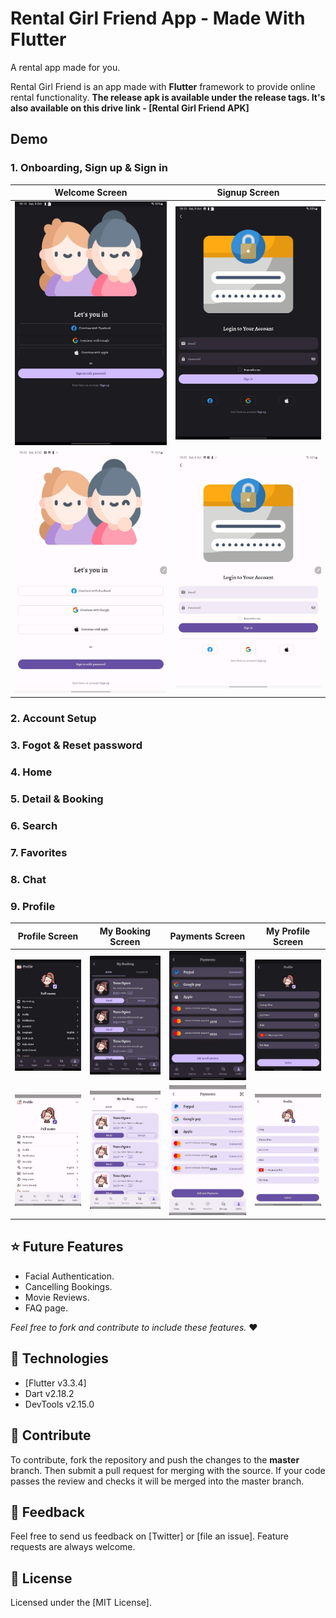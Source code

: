 # Rental Girl Friend App - Made With Flutter

A rental app made for you.

Rental Girl Friend is an app made with **Flutter** framework to provide online rental functionality.
**The release apk is available under the release tags. It's also available on this drive link - [Rental Girl Friend APK]**

## Demo

### 1. Onboarding, Sign up & Sign in

|            Welcome Screen            |           Signup Screen            |
| :----------------------------------: | :--------------------------------: |
|    ![](./docs/readme/welcome.jpg)    |    ![](./docs/readme/login.jpg)    |
| ![](./docs/readme/welcome_light.jpg) | ![](./docs/readme/login_light.jpg) |

### 2. Account Setup

### 3. Fogot & Reset password

### 4. Home

### 5. Detail & Booking

### 6. Search

### 7. Favorites

### 8. Chat

### 9. Profile

|            Profile Screen            |            My Booking Screen            |            Payments Screen            |            My Profile Screen            |
| :----------------------------------: | :-------------------------------------: | :-----------------------------------: | :-------------------------------------: |
|    ![](./docs/readme/profile.jpg)    |    ![](./docs/readme/my_booking.jpg)    |    ![](./docs/readme/payments.jpg)    |    ![](./docs/readme/my_profile.jpg)    |
| ![](./docs/readme/profile_light.jpg) | ![](./docs/readme/my_booking_light.jpg) | ![](./docs/readme/payments_light.jpg) | ![](./docs/readme/my_profile_light.jpg) |

## ⭐ Future Features

-   Facial Authentication.
-   Cancelling Bookings.
-   Movie Reviews.
-   FAQ page.

_Feel free to fork and contribute to include these features._ ❤︎

## 🚀 Technologies

-   [Flutter v3.3.4]
-   Dart v2.18.2
-   DevTools v2.15.0

## 🤝 Contribute

To contribute, fork the repository and push the changes to the **master** branch. Then submit a pull request for merging with the source. If your code passes the review and checks it will be merged into the master branch.

## 💬 Feedback

Feel free to send us feedback on [Twitter] or [file an issue]. Feature requests are always welcome.

## 📝 License

Licensed under the [MIT License].
